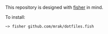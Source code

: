 This repository is designed with [fisher](fisherman.sh) in mind.

To install:

```
~> fisher github.com/mrak/dotfiles.fish
```
